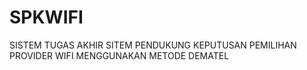 # SPKWIFI
SISTEM TUGAS AKHIR SITEM PENDUKUNG KEPUTUSAN PEMILIHAN PROVIDER WIFI MENGGUNAKAN METODE DEMATEL
